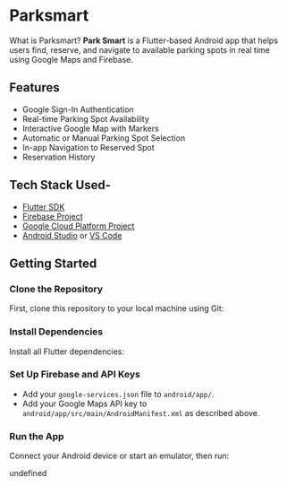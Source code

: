 # Parksmart

What is Parksmart?
**Park Smart** is a Flutter-based Android app that helps users find, reserve, and navigate to available parking spots in real time using Google Maps and Firebase.

## Features

- Google Sign-In Authentication
- Real-time Parking Spot Availability
- Interactive Google Map with Markers
- Automatic or Manual Parking Spot Selection
- In-app Navigation to Reserved Spot
- Reservation History

## Tech Stack Used-

- [Flutter SDK](https://flutter.dev/docs/get-started/install)
- [Firebase Project](https://console.firebase.google.com/)
- [Google Cloud Platform Project](https://console.cloud.google.com/)
- [Android Studio](https://developer.android.com/studio) or [VS Code](https://code.visualstudio.com/)

## Getting Started

### Clone the Repository

First, clone this repository to your local machine using Git:


### Install Dependencies

Install all Flutter dependencies:


### Set Up Firebase and API Keys

- Add your `google-services.json` file to `android/app/`.
- Add your Google Maps API key to `android/app/src/main/AndroidManifest.xml` as described above.

### Run the App

Connect your Android device or start an emulator, then run:

undefined

